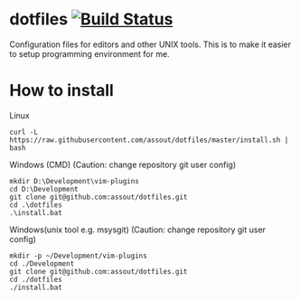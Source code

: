 dotfiles [![Build Status](https://travis-ci.org/assout/dotfiles.svg)](https://travis-ci.org/assout/dotfiles)
========
Configuration files for editors and other UNIX tools. This is to make it easier to setup programming environment for me.


# How to install

Linux
```
curl -L https://raw.githubusercontent.com/assout/dotfiles/master/install.sh | bash
```

Windows (CMD) (Caution: change repository git user config)
```
mkdir D:\Development\vim-plugins
cd D:\Development
git clone git@github.com:assout/dotfiles.git
cd .\dotfiles
.\install.bat
```

Windows(unix tool e.g. msysgit) (Caution: change repository git user config)
```
mkdir -p ~/Development/vim-plugins
cd ./Development
git clone git@github.com:assout/dotfiles.git
cd ./dotfiles
./install.bat
```

